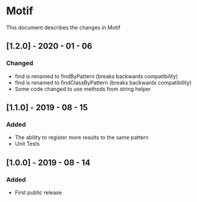 # Motif
This document describes the changes in Motif

## [1.2.0] - 2020 - 01 - 06
### Changed
- find is renamed to findByPattern (breaks backwards compatibility)
- find<T> is renamed to findClassByPattern (breaks backwards compatibility)
- Some code changed to use methods from string helper

## [1.1.0] - 2019 - 08 - 15
### Added
- The ability to register more results to the same pattern
- Unit Tests

## [1.0.0] - 2019 - 08 - 14
### Added
- First public release